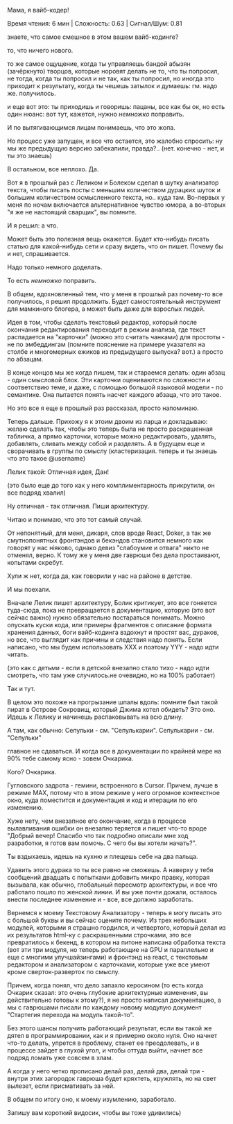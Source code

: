 Мама, я вайб-кодер!

Время чтения: 6 мин | Сложность: 0.63 | Сигнал/Шум: 0.81

знаете, что самое смешное в этом вашем вайб-кодинге?

то, что ничего нового.

то же самое ощущение, когда ты управляешь бандой абызян (зачёркнуто) творцов, которые норовят делать не то, что ты попросил, не тогда, когда ты попросил и не так, как ты попросил, но иногда это приходит к результату, когда ты чешешь затылок и думаешь: гм. надо же. получилось.

и еще вот это: ты приходишь и говоришь: пацаны, все как бы ок, но есть один нюанс: вот тут, кажется, нужно _немножко_ поправить.

И по вытягивающимся лицам понимаешь, что это жопа.

Но процесс уже запущен, и все что остается, это жалобно спросить: ну мы же предыдущую версию забекапили, правда?.. (нет. конечно - нет, и ты это знаешь)

В остальном, все неплохо. Да.

Вот я в прошлый раз с Леликом и Болеком сделал в шутку анализатор текста, чтобы писать посты с меньшим количеством дурацких шуток и большим количеством осмысленного текста, но.. куда там. Во-первых у меня по ночам включается альтернативное чувство юмора, а во-вторых "я же не настоящий сварщик", вы помните.

И я решил: а что.

Может быть это полезная вещь окажется. Будет кто-нибудь писать статью для какой-нибудь сети и сразу видеть, что он пишет. Почему бы и нет, спрашивается.

Надо только немного доделать.

То есть _немножко_ поправить.

В общем, вдохновленный тем, что у меня в прошлый раз почему-то все получилось, я решил продолжить. Будет самостоятельный инструмент для мамкиного блогера, а может быть даже для взрослых людей.

Идея в том, чтобы сделать текстовый редактор, который после окончания редактирования переходит в режим анализа, где текст распадается на "карточки" (можно это считать чанками) для простоты - не по эмбеддингам (помните пояснение на примере указателя на столбе и многомерных ежиков из предыдущего выпуска? вот.) а просто по абзацам.

В конце концов мы же когда пишем, так и стараемся делать: один абзац - один смысловой блок. Эти карточки оцениваются по сложности и соответствию теме, и даже, с помощью большой языковой модели - по семантике. Она пытается понять насчет каждого абзаца, что это такое.

Но это все я еще в прошлый раз рассказал, просто напоминаю.

Теперь дальше. Прихожу я к этоим двоим из ларца и докладываю: желаю сделать так, чтобы это теперь была не просто раскрашенная табличка, а прямо карточки, которые можно редактировать, удалять, добавлять, сливать между собой и разделять. А в будущем еще и сворачивать в группы по смыслу (кластеризация. теперь и ты знаешь что это такое @username)

Лелик такой: Отличная идея, Дан!

(это было еще до того как у него комплиментарность прикрутили, он все подряд хвалил)

Ну отличная - так отличная. Пиши архитектуру.

Читаю и понимаю, что это тот самый случай.

От непонятный, для меня, дикаря, слов вроде React, Doker, а так же смутнопонятных фронтэндов и бекэндов становится немного как говорят у нас нiяково, однако девиз "слабоумие и отвага" никто не отменял, верно. К тому же у меня две гаврюши без дела простаивают, копытами скребут.

Хули ж нет, когда да, как говорили у нас на районе в детстве.

И мы поехали.

Вначале Лелик пишет архитектуру, Болик критикует, это все гоняется туда-сюда, пока не превращается в документацию, которую (это вот сейчас важно) нужно обязательно постараться понимать. Можно опускать куски кода, или примеры фрагментов с описание формата хранения данных, боги вайб-кодинга вздохнут и простят вас, дураков, но все, что выглядит как причины и следствия надо понять. Если написано, что мы будем использовать ХХХ и поэтому YYY - надо идти читать.

(это как с детьми - если в детской внезапно стало тихо - надо идти смотреть, что там уже случилось.не очевидно, но на 100% работает)

Так и тут.

В целом это похоже на прогрызание шпалы вдоль: помните был такой пират в Острове Сокровищ, который Джима хотел обидеть? Это оно. Идешь к Лелику и начинешь распаковывать на всю длину.

А там, как обычно: Сепульки - см. "Сепулькарии". Сепулькарии - см. "Сепульки"

главное не сдаваться. И когда все в документации по крайней мере на 90% тебе самому ясно - зовем Очкарика.

Кого? Очкарика.

Гугловского задрота - гемини, встроенного в Cursor. Причем, лучше в режиме MAX, потому что в этом режиме у него огромное контекстное окно, куда поместится и документация и код и итерации по его изменению.

Хуже нету, чем внезапное его окончание, когда в процессе вылавливания ошибки он внезапно теряется и пишет что-то вроде "Добрый вечер! Спасибо что так подробно описали мне ход разработки, я готов вам помочь. С чего бы вы хотели начать?".

Ты вздыхаешь, идешь на кухню и плещешь себе на два пальца.

Удавить этого дурака то ты все равно не сможешь. А наверху у тебя сообщений двадцать с попытками добавить микро правку, которая вызывала, как обычно, глобальный пересмотр архитектуры, и все что работало пошло по женской линии. И вы уже почти дожали, осталось внести последнее изменение и - все, все должно заработать.

Вернемся к моему Текстовому Анализатору - теперь я могу писать это с большой буквы и вы сейчас оцените почему. Из трех небольших модулей, которыми я страшно гордился, и четвертого, который делал из их результатов html-ку с раскрашенными строчками, это все превратилось к бекенд, в котором на питоне написана обработка текста (вот эти три модуля, но теперь работающие на GPU и параллельно и еще с многими улучшайзингами) и фронтэнд на react, с текстовым редактором и анализатором с карточками, которые уже все умеют кроме сверток-разверток по смыслу.

Причем, когда понял, что дело запахло керосином (то есть когда Очкарик сказал: это очень глубокие архитектурные изменения, вы действительно готовы к этому?), я не просто написал документацию, а мы с гаврюшами писали по каждому новому модулую документ "Стартегия перехода на модуль такой-то".

Без этого шансы получить работающий результат, если вы такой же дятел в программировании, как и я примерно около нуля. Оно начнет что-то делать, упрется в проблему, станет ее преодолевать, и в процессе зайдет в глухой угол, и чтобы оттуда выйти, начнет все подряд ломать уже совсем в хлам.

А когда у него четко прописано делай раз, делай два, делай три - внутри этих загородок гаврюша будет кряхтеть, кружлять, но на свет вылезет, если присмативать за ней.

В общем по итогу оно, к моему изумлению, заработало.

Запишу вам короткий видосик, чтобы вы тоже удивились)
